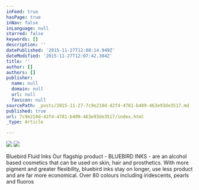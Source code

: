 ```yaml
---
inFeed: true
hasPage: true
inNav: false
inLanguage: null
starred: false
keywords: []
description: ''
datePublished: '2015-11-27T12:08:14.949Z'
dateModified: '2015-11-27T12:07:42.384Z'
title: ''
author: []
authors: []
publisher:
  name: null
  domain: null
  url: null
  favicon: null
sourcePath: _posts/2015-11-27-7c9e210d-42f4-4781-b409-463e93de3517.md
published: true
url: 7c9e210d-42f4-4781-b409-463e93de3517/index.html
_type: Article

---
```

![](https://the-grid-user-content.s3-us-west-2.amazonaws.com/48bb2e04-9f3c-498a-a48f-04c157c40759.jpg)
![](https://the-grid-user-content.s3-us-west-2.amazonaws.com/78dbbe8b-8ea8-470e-92fc-1fd11aed969b.jpg)

Bluebird Fluid Inks
Our flagship product - BLUEBIRD INKS - are an alcohol based cosmetics that can be used on skin, hair and prosthetics. With more pigment and greater flexibility, bluebird inks stay on longer, use less product and are far more economical.
Over 80 colours including iridescents, pearls and fluoros